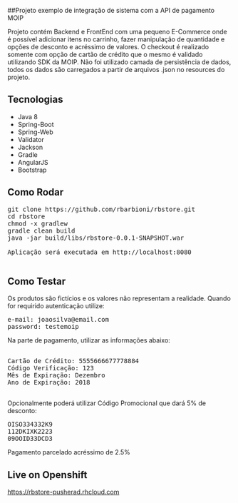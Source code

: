 ##Projeto exemplo de integração de sistema com a API de pagamento MOIP

Projeto contém Backend e FrontEnd com uma pequeno E-Commerce onde é possível adicionar itens no carrinho, fazer manipulação de quantidade e opções de desconto e acréssimo de valores. O checkout é realizado somente com opção de cartão de crédito que o mesmo é validado utilizando SDK da MOIP.
Não foi utilizado camada de persistência de dados, todos os dados são carregados a partir de arquivos .json no resources do projeto.

## Tecnologias
- Java 8
- Spring-Boot
- Spring-Web
- Validator
- Jackson
- Gradle
- AngularJS
- Bootstrap
## Como Rodar

<pre>
git clone https://github.com/rbarbioni/rbstore.git
cd rbstore
chmod -x gradlew
gradle clean build
java -jar build/libs/rbstore-0.0.1-SNAPSHOT.war

Aplicação será executada em http://localhost:8080

</pre>

## Como Testar

Os produtos são fictícios e os valores não representam a realidade.
Quando for requirido autenticação utilize:
<pre>
e-mail: joaosilva@email.com
password: testemoip 
</pre>

Na parte de pagamento, utilizar as informações abaixo:

<pre>

Cartão de Crédito: 5555666677778884
Código Verificação: 123
Mês de Expiração: Dezembro
Ano de Expiração: 2018

</pre>

Opcionalmente poderá utilizar Código Promocional que dará 5% de desconto:

<pre>
OISO334332K9
112DKIXK2223
09OOID33DCD3
</pre>

Pagamento parcelado acréssimo de 2.5%

## Live on Openshift
https://rbstore-pusherad.rhcloud.com

